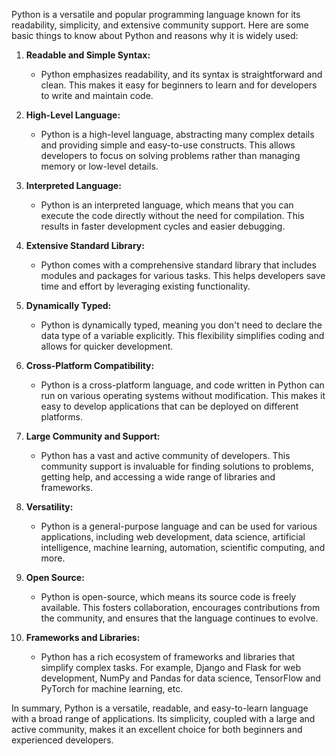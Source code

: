 Python is a versatile and popular programming language known for its readability, simplicity, and extensive community support. Here are some basic things to know about Python and reasons why it is widely used:

1. **Readable and Simple Syntax:**
   - Python emphasizes readability, and its syntax is straightforward and clean. This makes it easy for beginners to learn and for developers to write and maintain code.

2. **High-Level Language:**
   - Python is a high-level language, abstracting many complex details and providing simple and easy-to-use constructs. This allows developers to focus on solving problems rather than managing memory or low-level details.

3. **Interpreted Language:**
   - Python is an interpreted language, which means that you can execute the code directly without the need for compilation. This results in faster development cycles and easier debugging.

4. **Extensive Standard Library:**
   - Python comes with a comprehensive standard library that includes modules and packages for various tasks. This helps developers save time and effort by leveraging existing functionality.

5. **Dynamically Typed:**
   - Python is dynamically typed, meaning you don't need to declare the data type of a variable explicitly. This flexibility simplifies coding and allows for quicker development.

6. **Cross-Platform Compatibility:**
   - Python is a cross-platform language, and code written in Python can run on various operating systems without modification. This makes it easy to develop applications that can be deployed on different platforms.

7. **Large Community and Support:**
   - Python has a vast and active community of developers. This community support is invaluable for finding solutions to problems, getting help, and accessing a wide range of libraries and frameworks.

8. **Versatility:**
   - Python is a general-purpose language and can be used for various applications, including web development, data science, artificial intelligence, machine learning, automation, scientific computing, and more.

9. **Open Source:**
   - Python is open-source, which means its source code is freely available. This fosters collaboration, encourages contributions from the community, and ensures that the language continues to evolve.

10. **Frameworks and Libraries:**
    - Python has a rich ecosystem of frameworks and libraries that simplify complex tasks. For example, Django and Flask for web development, NumPy and Pandas for data science, TensorFlow and PyTorch for machine learning, etc.

In summary, Python is a versatile, readable, and easy-to-learn language with a broad range of applications. Its simplicity, coupled with a large and active community, makes it an excellent choice for both beginners and experienced developers. 
